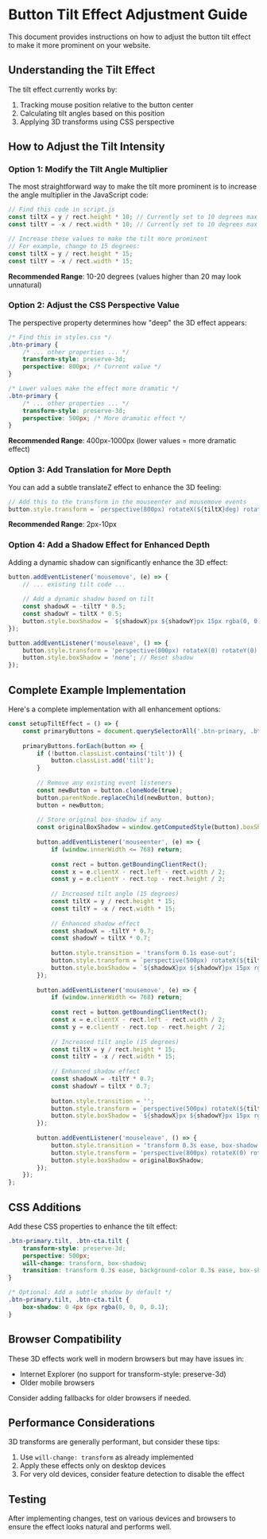 # Button Tilt Effect Adjustment Guide

This document provides instructions on how to adjust the button tilt effect to make it more prominent on your website.

## Understanding the Tilt Effect

The tilt effect currently works by:
1. Tracking mouse position relative to the button center
2. Calculating tilt angles based on this position
3. Applying 3D transforms using CSS perspective

## How to Adjust the Tilt Intensity

### Option 1: Modify the Tilt Angle Multiplier

The most straightforward way to make the tilt more prominent is to increase the angle multiplier in the JavaScript code:

```javascript
// Find this code in script.js
const tiltX = y / rect.height * 10; // Currently set to 10 degrees max
const tiltY = -x / rect.width * 10; // Currently set to 10 degrees max

// Increase these values to make the tilt more prominent
// For example, change to 15 degrees:
const tiltX = y / rect.height * 15;
const tiltY = -x / rect.width * 15;
```

**Recommended Range**: 10-20 degrees (values higher than 20 may look unnatural)

### Option 2: Adjust the CSS Perspective Value

The perspective property determines how "deep" the 3D effect appears:

```css
/* Find this in styles.css */
.btn-primary { 
    /* ... other properties ... */
    transform-style: preserve-3d;
    perspective: 800px; /* Current value */
}

/* Lower values make the effect more dramatic */
.btn-primary { 
    /* ... other properties ... */
    transform-style: preserve-3d;
    perspective: 500px; /* More dramatic effect */
}
```

**Recommended Range**: 400px-1000px (lower values = more dramatic effect)

### Option 3: Add Translation for More Depth

You can add a subtle translateZ effect to enhance the 3D feeling:

```javascript
// Add this to the transform in the mouseenter and mousemove events
button.style.transform = `perspective(800px) rotateX(${tiltX}deg) rotateY(${tiltY}deg) translateZ(5px)`;
```

**Recommended Range**: 2px-10px

### Option 4: Add a Shadow Effect for Enhanced Depth

Adding a dynamic shadow can significantly enhance the 3D effect:

```javascript
button.addEventListener('mousemove', (e) => {
    // ... existing tilt code ...
    
    // Add a dynamic shadow based on tilt
    const shadowX = -tiltY * 0.5;
    const shadowY = tiltX * 0.5;
    button.style.boxShadow = `${shadowX}px ${shadowY}px 15px rgba(0, 0, 0, 0.3)`;
});

button.addEventListener('mouseleave', () => {
    button.style.transform = 'perspective(800px) rotateX(0) rotateY(0) translateZ(0)';
    button.style.boxShadow = 'none'; // Reset shadow
});
```

## Complete Example Implementation

Here's a complete implementation with all enhancement options:

```javascript
const setupTiltEffect = () => {
    const primaryButtons = document.querySelectorAll('.btn-primary, .btn-cta');
    
    primaryButtons.forEach(button => {
        if (!button.classList.contains('tilt')) {
            button.classList.add('tilt');
        }
        
        // Remove any existing event listeners
        const newButton = button.cloneNode(true);
        button.parentNode.replaceChild(newButton, button);
        button = newButton;
        
        // Store original box-shadow if any
        const originalBoxShadow = window.getComputedStyle(button).boxShadow;
        
        button.addEventListener('mouseenter', (e) => {
            if (window.innerWidth <= 768) return;
            
            const rect = button.getBoundingClientRect();
            const x = e.clientX - rect.left - rect.width / 2;
            const y = e.clientY - rect.top - rect.height / 2;
            
            // Increased tilt angle (15 degrees)
            const tiltX = y / rect.height * 15;
            const tiltY = -x / rect.width * 15;
            
            // Enhanced shadow effect
            const shadowX = -tiltY * 0.7;
            const shadowY = tiltX * 0.7;
            
            button.style.transition = 'transform 0.1s ease-out';
            button.style.transform = `perspective(500px) rotateX(${tiltX}deg) rotateY(${tiltY}deg) translateZ(5px)`;
            button.style.boxShadow = `${shadowX}px ${shadowY}px 15px rgba(0, 0, 0, 0.3)`;
        });
        
        button.addEventListener('mousemove', (e) => {
            if (window.innerWidth <= 768) return;
            
            const rect = button.getBoundingClientRect();
            const x = e.clientX - rect.left - rect.width / 2;
            const y = e.clientY - rect.top - rect.height / 2;
            
            // Increased tilt angle (15 degrees)
            const tiltX = y / rect.height * 15;
            const tiltY = -x / rect.width * 15;
            
            // Enhanced shadow effect
            const shadowX = -tiltY * 0.7;
            const shadowY = tiltX * 0.7;
            
            button.style.transition = '';
            button.style.transform = `perspective(500px) rotateX(${tiltX}deg) rotateY(${tiltY}deg) translateZ(5px)`;
            button.style.boxShadow = `${shadowX}px ${shadowY}px 15px rgba(0, 0, 0, 0.3)`;
        });
        
        button.addEventListener('mouseleave', () => {
            button.style.transition = 'transform 0.3s ease, box-shadow 0.3s ease';
            button.style.transform = 'perspective(800px) rotateX(0) rotateY(0) translateZ(0)';
            button.style.boxShadow = originalBoxShadow;
        });
    });
};
```

## CSS Additions

Add these CSS properties to enhance the tilt effect:

```css
.btn-primary.tilt, .btn-cta.tilt {
    transform-style: preserve-3d;
    perspective: 500px;
    will-change: transform, box-shadow;
    transition: transform 0.3s ease, background-color 0.3s ease, box-shadow 0.3s ease;
}

/* Optional: Add a subtle shadow by default */
.btn-primary.tilt, .btn-cta.tilt {
    box-shadow: 0 4px 6px rgba(0, 0, 0, 0.1);
}
```

## Browser Compatibility

These 3D effects work well in modern browsers but may have issues in:
- Internet Explorer (no support for transform-style: preserve-3d)
- Older mobile browsers

Consider adding fallbacks for older browsers if needed.

## Performance Considerations

3D transforms are generally performant, but consider these tips:
1. Use `will-change: transform` as already implemented
2. Apply these effects only on desktop devices
3. For very old devices, consider feature detection to disable the effect

## Testing

After implementing changes, test on various devices and browsers to ensure the effect looks natural and performs well.